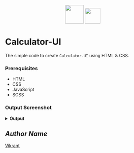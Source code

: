 <div align="center">
  <img height="60" src="https://user-images.githubusercontent.com/85709371/161901672-21f40343-eb83-4fe0-a50d-5777ea525dc2.png">
  <img height="50" src="https://user-images.githubusercontent.com/85709371/160286209-622d2990-13e6-46a3-9877-2a0b73bb386d.png">
</div>

# Calculator-UI

The simple code to create `Calculator-UI` using HTML & CSS.

### Prerequisites
- HTML
- CSS
- JavaScript
- SCSS

### Output Screenshot
<details><summary><b>Output</b></summary>
  <p align="center">
    <a href="Outputs/output.png"><img src="https://user-images.githubusercontent.com/85709371/148979982-8e8bf184-7c3c-4ef4-8185-e86b6212a9fa.png" alt="output"></a>
  </p>
</details>

<!-- Visit <a href="https://thevkrant.github.io/Calculator-UI/">Here</a> -->

## *Author Name*
[Vikrant](https://github.com/thevkrant)
